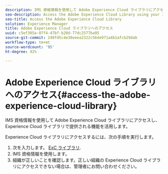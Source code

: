 ```yaml
---
description: IMS 資格情報を使用して Adobe Experience Cloud ライブラリにアクセスし、Experience Cloud ライブラリで提供される機能を活用します。
seo-description: Access the Adobe Experience Cloud Library using your IMS credentials to take advantage of the functionality the Experience Cloud Library has to offer.
seo-title: Access the Adobe Experience Cloud Library
solution: Experience Manager
title: Adobe Experience Cloud ライブラリへのアクセス
uuid: c5ef305a-07f4-47bf-b20d-77dc2577ba95
source-git-commit: 249fd5c4e30eeea2322c56de971a4b1afcb294ab
workflow-type: tm+mt
source-wordcount: '95'
ht-degree: 92%

---
```



# Adobe Experience Cloud ライブラリへのアクセス{#access-the-adobe-experience-cloud-library}

IMS 資格情報を使用して Adobe Experience Cloud ライブラリにアクセスし、Experience Cloud ライブラリで提供される機能を活用します。

Experience Cloud ライブラリにアクセスするには、次の手順を実行します。

1. 次を入力します。 [ExC ライブラリ](https://experiencecloud.adobe.com/library).
1. IMS 資格情報を使用します。
1. 組織が正しいことを確認します。正しい組織の Experience Cloud ライブラリにアクセスできない場合は、管理者にお問い合わせください。

